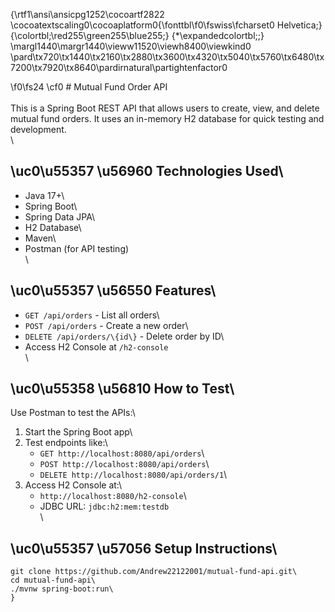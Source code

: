 {\rtf1\ansi\ansicpg1252\cocoartf2822
\cocoatextscaling0\cocoaplatform0{\fonttbl\f0\fswiss\fcharset0 Helvetica;}
{\colortbl;\red255\green255\blue255;}
{\*\expandedcolortbl;;}
\margl1440\margr1440\vieww11520\viewh8400\viewkind0
\pard\tx720\tx1440\tx2160\tx2880\tx3600\tx4320\tx5040\tx5760\tx6480\tx7200\tx7920\tx8640\pardirnatural\partightenfactor0

\f0\fs24 \cf0 # Mutual Fund Order API\
\
This is a Spring Boot REST API that allows users to create, view, and delete mutual fund orders. It uses an in-memory H2 database for quick testing and development.\
\
## \uc0\u55357 \u56960  Technologies Used\
- Java 17+\
- Spring Boot\
- Spring Data JPA\
- H2 Database\
- Maven\
- Postman (for API testing)\
\
## \uc0\u55357 \u56550  Features\
- `GET /api/orders` - List all orders\
- `POST /api/orders` - Create a new order\
- `DELETE /api/orders/\{id\}` - Delete order by ID\
- Access H2 Console at `/h2-console`\
\
## \uc0\u55358 \u56810  How to Test\
Use Postman to test the APIs:\
1. Start the Spring Boot app\
2. Test endpoints like:\
   - `GET http://localhost:8080/api/orders`\
   - `POST http://localhost:8080/api/orders`\
   - `DELETE http://localhost:8080/api/orders/1`\
3. Access H2 Console at:\
   - `http://localhost:8080/h2-console`\
   - JDBC URL: `jdbc:h2:mem:testdb`\
\
## \uc0\u55357 \u57056  Setup Instructions\
```bash\
git clone https://github.com/Andrew22122001/mutual-fund-api.git\
cd mutual-fund-api\
./mvnw spring-boot:run\
}